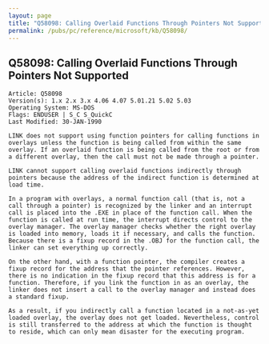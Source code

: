 ```yaml
---
layout: page
title: "Q58098: Calling Overlaid Functions Through Pointers Not Supported"
permalink: /pubs/pc/reference/microsoft/kb/Q58098/
---
```


## Q58098: Calling Overlaid Functions Through Pointers Not Supported

	Article: Q58098
	Version(s): 1.x 2.x 3.x 4.06 4.07 5.01.21 5.02 5.03
	Operating System: MS-DOS
	Flags: ENDUSER | S_C S_QuickC
	Last Modified: 30-JAN-1990
	
	LINK does not support using function pointers for calling functions in
	overlays unless the function is being called from within the same
	overlay. If an overlaid function is being called from the root or from
	a different overlay, then the call must not be made through a pointer.
	
	LINK cannot support calling overlaid functions indirectly through
	pointers because the address of the indirect function is determined at
	load time.
	
	In a program with overlays, a normal function call (that is, not a
	call through a pointer) is recognized by the linker and an interrupt
	call is placed into the .EXE in place of the function call. When the
	function is called at run time, the interrupt directs control to the
	overlay manager. The overlay manager checks whether the right overlay
	is loaded into memory, loads it if necessary, and calls the function.
	Because there is a fixup record in the .OBJ for the function call, the
	linker can set everything up correctly.
	
	On the other hand, with a function pointer, the compiler creates a
	fixup record for the address that the pointer references. However,
	there is no indication in the fixup record that this address is for a
	function. Therefore, if you link the function in as an overlay, the
	linker does not insert a call to the overlay manager and instead does
	a standard fixup.
	
	As a result, if you indirectly call a function located in a not-as-yet
	loaded overlay, the overlay does not get loaded. Nevertheless, control
	is still transferred to the address at which the function is thought
	to reside, which can only mean disaster for the executing program.
